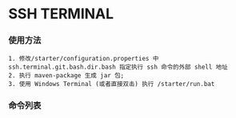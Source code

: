 # SSH TERMINAL

### 使用方法
```
1. 修改/starter/configuration.properties 中 ssh.terminal.git.bash.dir.bash 指定执行 ssh 命令的外部 shell 地址
2. 执行 maven-package 生成 jar 包;
3. 使用 Windows Terminal (或者直接双击) 执行 /starter/run.bat
```

### 命令列表
```
```